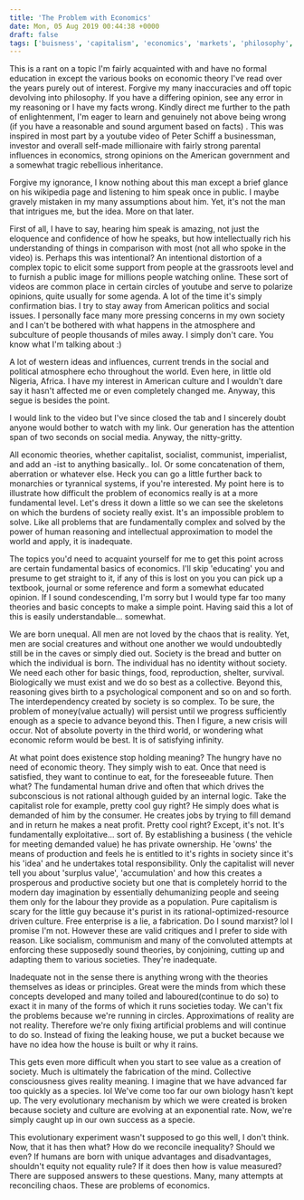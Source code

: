 ```yaml
---
title: 'The Problem with Economics'
date: Mon, 05 Aug 2019 00:44:38 +0000
draft: false
tags: ['buisness', 'capitalism', 'economics', 'markets', 'philosophy', 'Uncategorized']
---
```


This is a rant on a topic I'm fairly acquainted with and have no formal education in except the various books on economic theory I've read over the years purely out of interest. Forgive my many inaccuracies and off topic devolving into philosophy. If you have a differing opinion, see any error in my reasoning or I have my facts wrong. Kindly direct me further to the path of enlightenment, I'm eager to learn and genuinely not above being wrong (if you have a reasonable and sound argument based on facts) . This was inspired in most part by a youtube video of Peter Schiff a businessman, investor and overall self-made millionaire with fairly strong parental influences in economics, strong opinions on the American government and a somewhat tragic rebellious inheritance.

Forgive my ignorance, I know nothing about this man except a brief glance on his wikipedia page and listening to him speak once in public. I maybe gravely mistaken in my many assumptions about him. Yet, it's not the man that intrigues me, but the idea. More on that later.

First of all, I have to say, hearing him speak is amazing, not just the eloquence and confidence of how he speaks, but how intellectually rich his understanding of things in comparison with most (not all who spoke in the video) is. Perhaps this was intentional? An intentional distortion of a complex topic to elicit some support from people at the grassroots level and to furnish a public image for millions people watching online. These sort of videos are common place in certain circles of youtube and serve to polarize opinions, quite usually for some agenda. A lot of the time it's simply confirmation bias. I try to stay away from American politics and social issues. I personally face many more pressing concerns in my own society and I can't be bothered with what happens in the atmosphere and subculture of people thousands of miles away. I simply don't care. You know what I'm talking about :)

A lot of western ideas and influences, current trends in the social and political atmosphere echo throughout the world. Even here, in little old Nigeria, Africa. I have my interest in American culture and I wouldn't dare say it hasn't affected me or even completely changed me. Anyway, this segue is besides the point.

I would link to the video but I've since closed the tab and I sincerely doubt anyone would bother to watch with my link. Our generation has the attention span of two seconds on social media. Anyway, the nitty-gritty.

All economic theories, whether capitalist, socialist, communist, imperialist, and add an -ist to anything basically.. lol. Or some concatenation of them, aberration or whatever else. Heck you can go a little further back to monarchies or tyrannical systems, if you're interested. My point here is to illustrate how difficult the problem of economics really is at a more fundamental level. Let's dress it down a little so we can see the skeletons on which the burdens of society really exist. It's an impossible problem to solve. Like all problems that are fundamentally complex and solved by the power of human reasoning and intellectual approximation to model the world and apply, it is inadequate.

The topics you'd need to acquaint yourself for me to get this point across are certain fundamental basics of economics. I'll skip 'educating' you and presume to get straight to it, if any of this is lost on you you can pick up a textbook, journal or some reference and form a somewhat educated opinion. If I sound condescending, I'm sorry but I would type far too many theories and basic concepts to make a simple point. Having said this a lot of this is easily understandable... somewhat.

We are born unequal. All men are not loved by the chaos that is reality. Yet, men are social creatures and without one another we would undoubtedly still be in the caves or simply died out. Society is the bread and butter on which the individual is born. The individual has no identity without society. We need each other for basic things, food, reproduction, shelter, survival. Biologically we must exist and we do so best as a collective. Beyond this, reasoning gives birth to a psychological component and so on and so forth. The interdependency created by society is so complex. To be sure, the problem of money(value actually) will persist until we progress sufficiently enough as a specie to advance beyond this. Then I figure, a new crisis will occur. Not of absolute poverty in the third world, or wondering what economic reform would be best. It is of satisfying infinity.

At what point does existence stop holding meaning? The hungry have no need of economic theory. They simply wish to eat. Once that need is satisfied, they want to continue to eat, for the foreseeable future. Then what? The fundamental human drive and often that which drives the subconscious is not rational although guided by an internal logic. Take the capitalist role for example, pretty cool guy right? He simply does what is demanded of him by the consumer. He creates jobs by trying to fill demand and in return he makes a neat profit. Pretty cool right? Except, it's not. It's fundamentally exploitative... sort of. By establishing a business ( the vehicle for meeting demanded value) he has private ownership. He 'owns' the means of production and feels he is entitled to it's rights in society since it's his 'idea' and he undertakes total responsibility. Only the capitalist will never tell you about 'surplus value', 'accumulation' and how this creates a prosperous and productive society but one that is completely horrid to the modern day imagination by essentially dehumanizing people and seeing them only for the labour they provide as a population. Pure capitalism is scary for the little guy because it's purist in its rational-optimized-resource driven culture. Free enterprise is a lie, a fabrication. Do I sound marxist? lol I promise I'm not. However these are valid critiques and I prefer to side with reason. Like socialism, communism and many of the convoluted attempts at enforcing these supposedly sound theories, by conjoining, cutting up and adapting them to various societies. They're inadequate.

Inadequate not in the sense there is anything wrong with the theories themselves as ideas or principles. Great were the minds from which these concepts developed and many toiled and laboured(continue to do so) to exact it in many of the forms of which it runs societies today. We can't fix the problems because we're running in circles. Approximations of reality are not reality. Therefore we're only fixing artificial problems and will continue to do so. Instead of fixing the leaking house, we put a bucket because we have no idea how the house is built or why it rains.

This gets even more difficult when you start to see value as a creation of society. Much is ultimately the fabrication of the mind. Collective consciousness gives reality meaning. I imagine that we have advanced far too quickly as a species. lol We've come too far our own biology hasn't kept up. The very evolutionary mechanism by which we were created is broken because society and culture are evolving at an exponential rate. Now, we're simply caught up in our own success as a specie.

This evolutionary experiment wasn't supposed to go this well, I don't think. Now, that it has then what? How do we reconcile inequality? Should we even? If humans are born with unique advantages and disadvantages, shouldn't equity not equality rule? If it does then how is value measured? There are supposed answers to these questions. Many, many attempts at reconciling chaos. These are problems of economics.